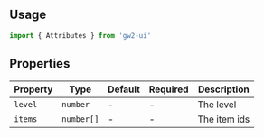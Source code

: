 ## Usage

```js
import { Attributes } from 'gw2-ui'
```

## Properties

| Property | Type       | Default | Required | Description  |
| -------- | ---------- | ------- | -------- | ------------ |
| `level`  | `number`   | -       | -        | The level    |
| `items`  | `number[]` | -       | -        | The item ids |
